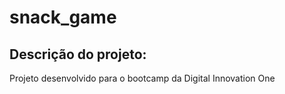 # snack_game

## Descrição do projeto:
Projeto desenvolvido para o bootcamp da Digital Innovation One
